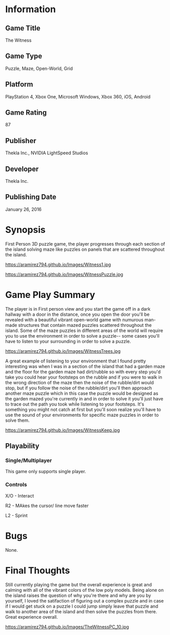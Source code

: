# Information
## Game Title
The Witness
## Game Type
Puzzle, Maze, Open-World, Grid
## Platform
PlayStation 4, Xbox One, Microsoft Windows, Xbox 360, iOS, Android
## Game Rating
87 
## Publisher
Thekla Inc., NVIDIA LightSpeed Studios
## Developer
Thekla Inc.
## Publishing Date
January 26, 2016
# Synopsis
First Person 3D puzzle game, the player progresses through each section of the 
island solving maze like puzzles on panels that are scattered throughout the island.

https://aramirez794.github.io/Images/Witness1.jpg

https://aramirez794.github.io/Images/WitnessPuzzle.jpg
# Game Play Summary
The player is in First person view and you start the game off in a dark hallway with a 
door in the distance, once you open the door you'll be revealed with a beautiful vibrant
open-world game with numurous man-made structures that contain mazed puzzles scattered 
throughout the island. Some of the maze puzzles in different areas of the world will require 
you to use the environment in order to solve a puzzle-- some cases you'll have  to listen 
to your surrounding in order to solve a puzzle. 

https://aramirez794.github.io/Images/WitnessTrees.jpg

A great example of listening to your environment that I found pretty interesting was when I
was in a section of the island that had a garden maze and the floor for the garden maze had 
dirt/rubble so with every step you'd take you could hear your footsteps on the rubble and if 
you were to walk in the wrong direction of the maze then the noise of the rubble/dirt would
stop, but if you follow the noise of the rubble/dirt you'll then approach another maze puzzle
which in this case the puzzle would be designed as the garden mazed you're currently in and 
in order to solve it you'll just have to trace  out the path you took while listening to your
footsteps. It's something you might not catch at first but you'll soon realize you'll have to
use the sound of your environments for specific maze puzzles in order to solve them.


https://aramirez794.github.io/Images/WitnessKeep.jpg

## Playability
### Single/Multiplayer
This game only supports single player.

### Controls

X/O - Interact

R2 - MAkes the cursor/ line move faster

L2 - Sprint
# Bugs
None.
# Final Thoughts
Still currently playing the game but the overall experience is great and calming with all of the 
vibrant colors of the low poly models. Being alone on the island raises the question of why you're 
there and why are you by yourself, I loved the satifaction of figuring out a complex puzzle and in
case if I would get stuck on a puzzle I could jump simply leave that puzzle and walk to another area 
of the island and then solve the puzzles from there. Great experience overall.

https://aramirez794.github.io/Images/TheWitnessPC_10.jpg
